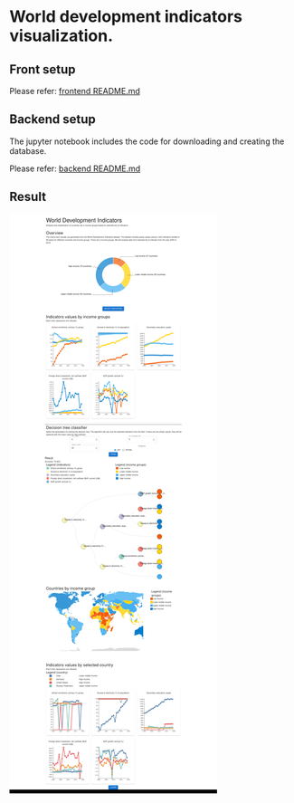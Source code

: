 # World development indicators visualization.

## Front setup

Please refer: [frontend README.md](frontend/frontend-app/README.md)

## Backend setup

The jupyter notebook includes the code for downloading and creating the database.

Please refer: [backend README.md](backend/README.md)

## Result

![result](frontend/frontend-app/result.png)
